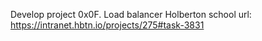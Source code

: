 Develop project
0x0F. Load balancer
Holberton school
url: https://intranet.hbtn.io/projects/275#task-3831
